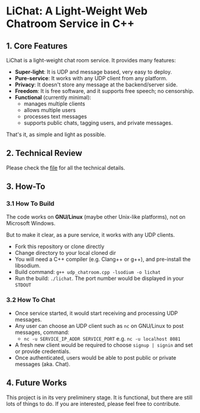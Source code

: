 # LiChat: A Light-Weight Web Chatroom Service in C++

## 1. Core Features

LiChat is a light-weight chat room service. It provides many features:

- **Super-light**: It is UDP and message based, very easy to deploy.
- **Pure-service**: It works with any UDP client from any platform.
- **Privacy**: It doesn't store any message at the backend/server side.
- **Freedom**: It is free software, and it supports free speech; no censorship.
- **Functional** (currently minimal):
  - manages multiple clients
  - allows multiple users
  - processes text messages
  - supports public chats, tagging users, and private messages.

That's it, as simple and light as possible.

## 2. Technical Review

Please check the [file](./TR_UDP_CHATROOM.md) for all the technical details.

## 3. How-To

### 3.1 How To Build

The code works on **GNU/Linux** (maybe other Unix-like platforms), not on Microsoft Windows. 

But to make it clear, as a pure service, it works with any UDP clients.

- Fork this repository or clone directly
- Change directory to your local cloned dir
- You will need a C++ compiler (e.g. Clang++ or g++), and pre-install the libsodium.
- Build command: `g++ udp_chatroom.cpp -lsodium -o lichat`
- Run the build: `./lichat`. The port number would be displayed in your `STDOUT`

### 3.2 How To Chat

- Once service started, it would start receiving and processing UDP messages.
- Any user can choose an UDP client such as `nc` on GNU/Linux to post messages, command:
  - `nc -u SERVICE_IP_ADDR SERVICE_PORT` e.g. `nc -u localhost 8081`
- A fresh new client would be required to choose `signup | signin` and set or provide credentials.
- Once authenticated, users would be able to post public or private messages (aka. Chat).

## 4. Future Works

This project is in its very preliminery stage. It is functional, but there are still lots of things to do. If you are interested, please feel free to contribute.